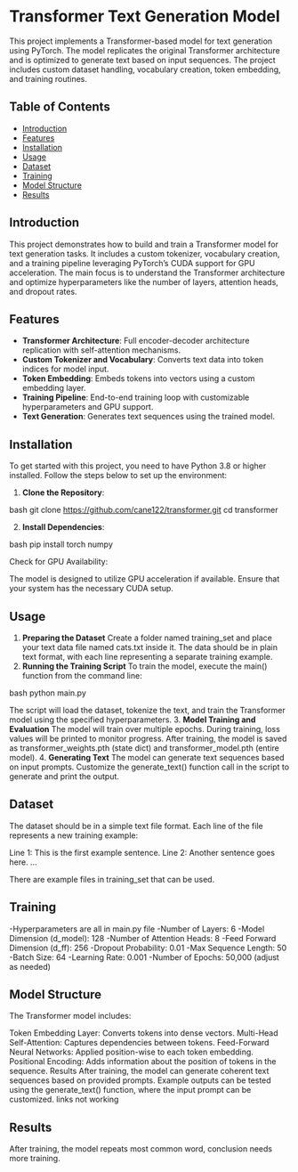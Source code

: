 # Transformer Text Generation Model

This project implements a Transformer-based model for text generation using PyTorch. The model replicates the original Transformer architecture and is optimized to generate text based on input sequences. The project includes custom dataset handling, vocabulary creation, token embedding, and training routines.

## Table of Contents

- [Introduction](#introduction)
- [Features](#features)
- [Installation](#installation)
- [Usage](#usage)
- [Dataset](#dataset)
- [Training](#training)
- [Model Structure](#model-structure)
- [Results](#results)
  
## Introduction

This project demonstrates how to build and train a Transformer model for text generation tasks. It includes a custom tokenizer, vocabulary creation, and a training pipeline leveraging PyTorch’s CUDA support for GPU acceleration. The main focus is to understand the Transformer architecture and optimize hyperparameters like the number of layers, attention heads, and dropout rates.

## Features

- **Transformer Architecture**: Full encoder-decoder architecture replication with self-attention mechanisms.
- **Custom Tokenizer and Vocabulary**: Converts text data into token indices for model input.
- **Token Embedding**: Embeds tokens into vectors using a custom embedding layer.
- **Training Pipeline**: End-to-end training loop with customizable hyperparameters and GPU support.
- **Text Generation**: Generates text sequences using the trained model.

## Installation

To get started with this project, you need to have Python 3.8 or higher installed. Follow the steps below to set up the environment:

1. **Clone the Repository**:

   
bash
   git clone https://github.com/cane122/transformer.git
   cd transformer


2. **Install Dependencies**:
    
bash
    pip install torch numpy

    
Check for GPU Availability:

The model is designed to utilize GPU acceleration if available. Ensure that your system has the necessary CUDA setup.

## Usage
1. **Preparing the Dataset**
Create a folder named training_set and place your text data file named cats.txt inside it.
The data should be in plain text format, with each line representing a separate training example.
2. **Running the Training Script**
To train the model, execute the main() function from the command line:

    
bash
    python main.py

The script will load the dataset, tokenize the text, and train the Transformer model using the specified hyperparameters.
3. **Model Training and Evaluation**
The model will train over multiple epochs. During training, loss values will be printed to monitor progress.
After training, the model is saved as transformer_weights.pth (state dict) and transformer_model.pth (entire model).
4. **Generating Text**
The model can generate text sequences based on input prompts. Customize the generate_text() function call in the script to generate and print the output.

## Dataset
The dataset should be in a simple text file format. Each line of the file represents a new training example:

Line 1: This is the first example sentence.
Line 2: Another sentence goes here.
...

There are example files in training_set that can be used.

## Training
-Hyperparameters are all in main.py file
-Number of Layers: 6
-Model Dimension (d_model): 128
-Number of Attention Heads: 8
-Feed Forward Dimension (d_ff): 256
-Dropout Probability: 0.01
-Max Sequence Length: 50
-Batch Size: 64
-Learning Rate: 0.001
-Number of Epochs: 50,000 (adjust as needed)
## Model Structure
The Transformer model includes:

Token Embedding Layer: Converts tokens into dense vectors.
Multi-Head Self-Attention: Captures dependencies between tokens.
Feed-Forward Neural Networks: Applied position-wise to each token embedding.
Positional Encoding: Adds information about the position of tokens in the sequence.
Results
After training, the model can generate coherent text sequences based on provided prompts. Example outputs can be tested using the generate_text() function, where the input prompt can be customized.
links not working

## Results
After training, the model repeats most common word, conclusion needs more training.
